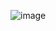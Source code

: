 ![image](https://user-images.githubusercontent.com/85637598/222870589-9d2674e2-c5f6-4c00-9073-4329470bb77b.png)
